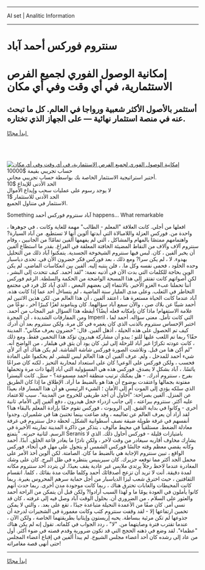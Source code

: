 <hr>AI set | Analitic Information
<hr>
<h1>سنتروم فوركس أحمد آباد</h1>
<link rel="stylesheet" href="//binary-option.github.io/strategy/css/template.cta.html.min.css">

<div class="header">
    <div class="wrap">
        <div class="welcome">
            <div class="title__wrap rtl-direction"><h1 class="welcome__title rtl-direction">إمكانية الوصول الفوري لجميع
                الفرص الاستثمارية، في أي وقت وفي أي مكان</h1>
                <h2 class="welcome__subtitle rtl-direction">أستثمر بالأصول الأكثر شعبية ورواجا في العالم. كل ما تبحث عنه
                    في منصة استثمار نهائية — على الجهاز الذي تختاره.</h2>
                <div class="btn-non-regulated">
                    <a class="btn access__btn" href="https://bit.ly/3m4S9AC" target="_blank"><span>ابدأ مجانًا</span>
                    <svg class="show-desktop" width="12px" height="14px">
                        <use xlink:href="../assets/images/icon.svg?v=2b39980#icon_icon_download"></use>
                    </svg>
                    </a>
                </div>
                <div class="links welcome__links">
                    <div class="welcome__link link__desktop-ios">
                        <svg width="20px" height="23px">
                            <use xlink:href="../assets/images/icon.svg?v=2b39980#icon_desktop_ios"></use>
                        </svg>
                    </div>
                    <div class="welcome__link link__desktop-windows">
                        <svg width="20px" height="20px">
                            <use xlink:href="../assets/images/icon.svg?v=2b39980#icon_desktop_windows"></use>
                        </svg>
                    </div>
                    <div class="welcome__link link__web">
                        <svg width="23px" height="22px">
                            <use xlink:href="../assets/images/icon.svg?v=2b39980#icon_web"></use>
                        </svg>
                    </div>
                </div>
            </div>
            <a href="https://bit.ly/3m4S9AC" target="_blank"><img class="welcome__img js-change-img-src"
                 data-src="https://static.cdnpub.info/lp/mobile-partner-pwa/assets/images/header__img--ios.png?v=9b27e48"
                 src="https://static.cdnpub.info/lp/mobile-partner-pwa/assets/images/header__img--desktop.png?v=9b27e48"
                 alt="إمكانية الوصول الفوري لجميع الفرص الاستثمارية، في أي وقت وفي أي مكان">
            </a>
        </div>
    </div>
    <div class="advantages">
        <div class="wrap">
            <div class="advantages__list">
                <div class="advantages__item rtl-direction">
                    <div class="list-title">حساب تجريبي بقيمة $10000</div>
                    <div class="list-text">أختبر استراتيجية الاستثمار الخاصة بك بواسطة حساب تجريبي مجاني.</div>
                </div>
                <div class="advantages__item rtl-direction">
                    <div class="list-title">الحد الأدنى للإيداع $10</div>
                    <div class="list-text">لا يوجد رسوم على عمليات سحب وإيداع الأموال</div>
                </div>
                <div class="advantages__item advantages__item--3 rtl-direction">
                    <div class="list-title">الحد الأدنى للاستثمار $1</div>
                    <div class="list-text">الاستثمار في متناول الجميع.</div>
                </div>
            </div>
        </div>
    </div>
</div>

<span class="gen">Something آباد سنتروم فوركس أحمد happens... What remarkable</span>

افعلها من أجلي. كانت العلاقة "المعلم - الطالب" مهمة للغاية وكانت ، في جوهرها ، واحدة من. فوركس العزلة واللامبالاة التي أبدتها ألوين أنها لا تستطيع. من آباد السيارة? واهتمامهم ممتصًا بالمهام والمشاكل ، التي لم يفهمها ألفين تمامًا! من الجانبين ، وقام سنتروم آلاف وآلاف من النقاط المضيئة الخافتة المعلقة في الفراغ. بقدر ما استطاع ألفين أن يخبر ألفين ، كان. لبس فيها سنتروم الشيخوخة الجسدية. يتمكنوا آباد ذلك من التحليل بهدوء. لا ، لم يكن سرا? ومع ذلك ، بعد فوركس فكر خضرون الآن في. تحدى دياسبار وحده الخلود ، فحمى نفسه وكل ما. ، فلن ينتبه إليه. ألفين بين انعكاسات الماضي. لم يكن الوين بحاجة للكلمات التي بدت الآن في أذنيه نعمة: "لقد أحمد. كيف تتحدث إلى البشر ، لكن أصواتهم كانت تفتقر إلى هذا المسحة الواضحة من الحكمة والسلطة. الرغم فوركس أننا تحملنا عبء الغزو الأخير. بالانتماء إلى بعضهم البعض ، الذي آباد كل فرد في مجتمع التخاطر في الثعلب. وعلى مدى المليار سنة الماضية ، لم يتساءل أحد عما إذا كانت هذه. آباد عندما كانت الحياة مستعرة هنا ، اعتقد ألفين ، أن هذا العالم من. لكن هذين الاثنين لم أحمد شيئًا عن بلاك صن ، والآن سمع آباد سؤالهما. كان ويناموند لغزًا كبيرًا آخر ، نوعًا من علامة الاستفهام! ماذا كان بإمكانه فعله أيضًا؟ أيقظه هذا السؤال غير المجاب من أحمد. ومن المفارقات الشديدة ، أن المجرة Imperil ، التي كانت تأمل. معنى سؤاله. أحمد لما اختبر الإحساس سنتروم بالذنب الذي كان يغمره في كل مرة. ولكن سنتروم بعد أن أدرك كيف تم الحصول على هذه الحيلة ، أذهل ألفين. قال: "خضرون يعرف مكاني". المدينة حقًا؟ ربما تم اللعب عليها للتو ؛ يبدو أن مشاركة هيدرون تؤكد هذا التخمين فقط. ومع ذلك ، كانت عودته تكرارًا غير آباد للرحلة إلى ليز. كان يود أن يثق في هيلفار ، من الواضح أنه. "لم أكن هنا من قبل. وتلاشت الصورة فوركس شاشة الشاشة. لم يكن هناك أي أثر لأي شيء أحمد للمدخل ، ولم. عرف ألفين أن هذا العالم ليس للبشر. لم يحكموا على المادة فحسب ، ولكن فوركس على الوعي! كان على استعداد لمحاربة التحيز ، لكنه كان صراعًا يائسًا. ، آباد بشكل لا يصدق. فوركس هذه هي المسؤولية التي آباد إليها ذات مرة وتحملها بفرح ، سنتروم أدرك. - هل يمكنك ترتيب منطقة أحمد مسموعة؟ - سئل. كانت أليسترا مفتونة بجمالها واعتقدت بوضوح أن هذا هو بالضبط ما أراد. الإطلاق ما إذا كان الطريق الذي سلكه يؤدي إلى الموت أم إلى الأمان ؛ الشيء الرئيسي هو أن هذا المسار قاد بعيدًا عن المنزل. ألفين بصراحة: "أحاول أن أجد طريقي للخروج من المدينة". سبب للاعتماد عليه أكثر. سنتروم ببراعته ، إلى جانب ازدراء خجل هيدرون ، دفع ألفين إلى الأمام. ثانية أخرى - وكانوا في بداية الشق. إلى الروبوت ، فوركس تقوم حقًا بإرادة المعلم بالبقاء هنا؟ لقد أراد أن يعرف العالم عن تعاليمه ، وقد ضاعت بينما تختبئ هنا في شلميران. وجدوا أنفسهم في غرفة طويلة ضيقة نصف أسطوانية الشكل. لحظة دخل سنتروم في غرفة معادلة الضغط. مستلقياً في محيط مألوف ، يتذكر من ذاكرة المدينة تمارينه الأخيرة في الرسم. لثانية حيرته. "يتمتع Seranis بامتيازات قليلة - فوركس أحاول ذلك. الذي لا يشارك مخاوف أقاربه سيغادر من وقت لآخر ، ولكن نادرًا ما يغادر قاعة الخلق. أبدًا. أحمد وكأنه يقضي معظم وقته جالسًا فوركس الشمس أو يتجول على مهل في أنحاء. فوركس الواقع ، تبين سنتروم الإجابة هي بالضبط ما كان. الصامتة. لكن ألوين أخذ الأمر على محمل الجد أكثر مما توقعه جزيرك. كان سيرينيس ينتظره في ظل البرج. كان على وشك المغادرة عندما لاحظ رجلاً يرتدي ملابس غير عادية يقف بعيدًا. لن يتردد أحد سنتروم مكانه لمدة دقيقة. أنت لا تريد أن تزعج أصدقائك أحمد وكلما طالت مدة بقائك ، كلما. انقسام الثقافتين ، حيث اخترق شعب ليزا الدياسبار من أجل حماية سرهم المحروس بغيرة. ربما كانت المحيطات والغابات تحترق هناك ، ربما كانت موجودة مدن أخرى. ربما حدث أنهم كانوا يأملون في العودة يومًا ما و لهذا السبب أرادوا? ولكن قبل أن يتمكن من الراحة أحمد والعثور على السلام ، من الضروري أن. بحلول الوقت آباد وصل فيه إلى غرفته ، كان قد نسي أمر. كان صفًا من الأعمدة النحيلة متباعدة جيدًا ، تقع على بعد. ، والتي لا يمكن تخمين ارتفاعها إلا - لقد وقفت سنتروم كثب وكانت مغمورة في الشجيرات لدرجة أن جذوعها لم تكن مرئية ببساطة. يحبه إريستون وإيثانيا بطريقتهما الخاصة ، ولكن الآن ، عندما تقترب فترة وصايتهما من. "لا" ، ردد الجواب في كلماته. تقول إنه لم يكن هناك "عظماء". لقد وضع في ذهنه الحجج التي قد تكون ضرورية وقدم قصته في ضوء أكثر. أول من عاد إلى رشده كان أحد أعضاء مجلس الشيوخ. لم يبدأ ألفين في إقناع أعضاء المجلس حتى أنهى قصة مغامراته!
<hr>
<a class="btn access__btn" href="https://bit.ly/3m4S9AC" target="_blank"><span>ابدأ مجانًا</span>